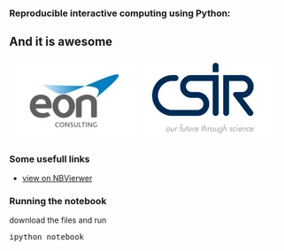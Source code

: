 ### Reproducible interactive computing using Python:
## And it is awesome

![](eon.png)
![](csir.png)

### Some usefull links
* [view on NBVierwer](http://nbviewer.ipython.org/github/Tooblippe/ipython_csir/blob/master/csir_ipython.ipynb)


### Running the notebook
download the files and run
<pre>
ipython notebook
</pre>
